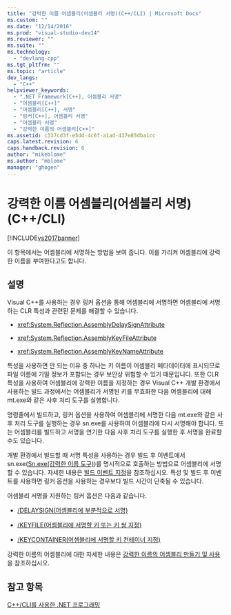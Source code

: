 ```yaml
---
title: "강력한 이름 어셈블리(어셈블리 서명)(C++/CLI) | Microsoft Docs"
ms.custom: ""
ms.date: "12/14/2016"
ms.prod: "visual-studio-dev14"
ms.reviewer: ""
ms.suite: ""
ms.technology: 
  - "devlang-cpp"
ms.tgt_pltfrm: ""
ms.topic: "article"
dev_langs: 
  - "C++"
helpviewer_keywords: 
  - ".NET Framework[C++], 어셈블리 서명"
  - "어셈블리[C++]"
  - "어셈블리[C++], 서명"
  - "링커[C++], 어셈블리 서명"
  - "어셈블리 서명"
  - "강력한 이름의 어셈블리[C++]"
ms.assetid: c337cd3f-e5dd-4c6f-a1ad-437e85dba1cc
caps.latest.revision: 6
caps.handback.revision: 6
author: "mikeblome"
ms.author: "mblome"
manager: "ghogen"
---
```

# 강력한 이름 어셈블리(어셈블리 서명)(C++/CLI)
[!INCLUDE[vs2017banner](../assembler/inline/includes/vs2017banner.md)]

이 항목에서는 어셈블리에 서명하는 방법을 보여 줍니다. 이를 가리켜 어셈블리에 강력한 이름을 부여한다고도 합니다.  
  
## 설명  
 Visual C\+\+를 사용하는 경우 링커 옵션을 통해 어셈블리에 서명하면 어셈블리에 서명하는 CLR 특성과 관련된 문제를 해결할 수 있습니다.  
  
-   <xref:System.Reflection.AssemblyDelaySignAttribute>  
  
-   <xref:System.Reflection.AssemblyKeyFileAttribute>  
  
-   <xref:System.Reflection.AssemblyKeyNameAttribute>  
  
 특성을 사용하면 안 되는 이유 중 하나는 키 이름이 어셈블리 메타데이터에 표시되므로 파일 이름에 기밀 정보가 포함되는 경우 보안상 위험할 수 있기 때문입니다.  또한 CLR 특성을 사용하여 어셈블리에 강력한 이름을 지정하는 경우 Visual C\+\+ 개발 환경에서 사용하는 빌드 과정에서는 어셈블리가 서명된 키를 무효화한 다음 어셈블리에 대해 mt.exe와 같은 사후 처리 도구를 실행합니다.  
  
 명령줄에서 빌드하고, 링커 옵션을 사용하여 어셈블리에 서명한 다음 mt.exe와 같은 사후 처리 도구를 실행하는 경우 sn.exe를 사용하여 어셈블리에 다시 서명해야 합니다.  또는 어셈블리를 빌드하고 서명을 연기한 다음 사후 처리 도구를 실행한 후 서명을 완료할 수도 있습니다.  
  
 개발 환경에서 빌드할 때 서명 특성을 사용하는 경우 빌드 후 이벤트에서 sn.exe\([Sn.exe\(강력한 이름 도구\)](../Topic/Sn.exe%20\(Strong%20Name%20Tool\).md)\)를 명시적으로 호출하는 방법으로 어셈블리에 서명할 수 있습니다.  자세한 내용은 [빌드 이벤트 지정](../ide/specifying-build-events.md)을 참조하십시오.  특성 및 빌드 후 이벤트를 사용하면 링커 옵션을 사용하는 경우보다 빌드 시간이 단축될 수 있습니다.  
  
 어셈블리 서명을 지원하는 링커 옵션은 다음과 같습니다.  
  
-   [\/DELAYSIGN\(어셈블리에 부분적으로 서명\)](../build/reference/delaysign-partially-sign-an-assembly.md)  
  
-   [\/KEYFILE\(어셈블리에 서명할 키 또는 키 쌍 지정\)](../build/reference/keyfile-specify-key-or-key-pair-to-sign-an-assembly.md)  
  
-   [\/KEYCONTAINER\(어셈블리에 서명할 키 컨테이너 지정\)](../build/reference/keycontainer-specify-a-key-container-to-sign-an-assembly.md)  
  
 강력한 이름의 어셈블리에 대한 자세한 내용은 [강력한 이름의 어셈블리 만들기 및 사용](../Topic/Creating%20and%20Using%20Strong-Named%20Assemblies.md)을 참조하십시오.  
  
## 참고 항목  
 [C\+\+\/CLI를 사용한 .NET 프로그래밍](../dotnet/dotnet-programming-with-cpp-cli-visual-cpp.md)